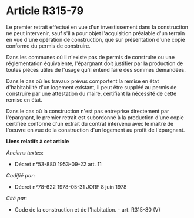 # Article R315-79

Le premier retrait effectué en vue d'un investissement dans la construction ne peut intervenir, sauf s'il a pour objet
l'acquisition préalable d'un terrain en vue d'une opération de construction, que sur présentation d'une copie conforme du
permis de construire.

Dans les communes où il n'existe pas de permis de construire ou une réglementation équivalente, l'épargnant doit justifier
par la production de toutes pièces utiles de l'usage qu'il entend faire des sommes demandées.

Dans le cas où les travaux prévus comportent la remise en état d'habitabilité d'un logement existant, il peut être suppléé au
permis de construire par une attestation du maire, certifiant la nécessité de cette remise en état.

Dans le cas où la construction n'est pas entreprise directement par l'épargnant, le premier retrait est subordonné à la
production d'une copie certifiée conforme d'un extrait du contrat intervenu avec le maître de l'oeuvre en vue de la
construction d'un logement au profit de l'épargnant.

**Liens relatifs à cet article**

_Anciens textes_:

  - Décret n°53-880 1953-09-22 art. 11

_Codifié par_:

  - Décret n°78-622 1978-05-31 JORF 8 juin 1978

_Cité par_:

  - Code de la construction et de l'habitation. - art. R315-80 (V)
